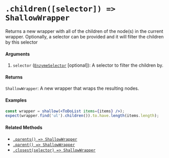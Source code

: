 # `.children([selector]) => ShallowWrapper`

Returns a new wrapper with all of the children of the node(s) in the current wrapper. Optionally, a 
selector can be provided and it will filter the children by this selector


#### Arguments

1. `selector` ([`EnzymeSelector`](../selector.md) [optional]): A selector to filter the children by.


#### Returns

`ShallowWrapper`: A new wrapper that wraps the resulting nodes.



#### Examples

```jsx
const wrapper = shallow(<ToDoList items={items} />);
expect(wrapper.find('ul').children()).to.have.length(items.length);
```

#### Related Methods

- [`.parents() => ShallowWrapper`](parents.md)
- [`.parent() => ShallowWrapper`](parent.md)
- [`.closest(selector) => ShallowWrapper`](closest.md)
